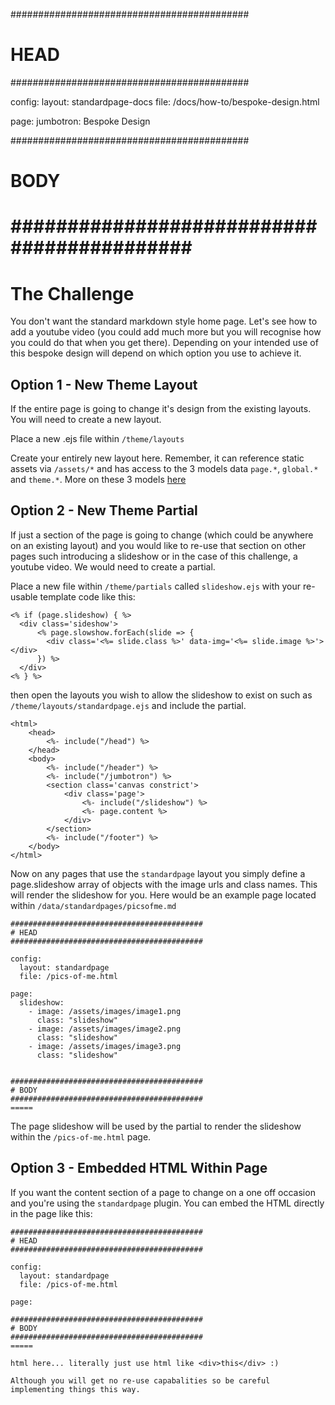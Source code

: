 ###########################################
# HEAD
###########################################

config: 
  layout: standardpage-docs
  file: /docs/how-to/bespoke-design.html

page: 
  jumbotron: Bespoke Design

###########################################
# BODY
###########################################
=====

# The Challenge

You don't want the standard markdown style home page. Let's see how to add a youtube video (you could add much more but you will recognise how you could do that when you get there). Depending on your intended use of this bespoke design will depend on which option you use to achieve it.

## Option 1 - New Theme Layout

If the entire page is going to change it's design from the existing layouts. You will need to create a new layout.

Place a new .ejs file within `/theme/layouts`

Create your entirely new layout here. Remember, it can reference static assets via `/assets/*` and has access to the 3 models data `page.*`, `global.*` and `theme.*`. More on these 3 models [here](/docs/advanced/creating-a-theme.html)

## Option 2 - New Theme Partial

If just a section of the page is going to change (which could be anywhere on an existing layout) and you would like to re-use that section on other pages such introducing a slideshow or in the case of this challenge, a youtube video. We would need to create a partial.

Place a new file within `/theme/partials` called `slideshow.ejs` with your re-usable template code like this:

```
<% if (page.slideshow) { %>
  <div class='sideshow'>
      <% page.slowshow.forEach(slide => {
        <div class='<%= slide.class %>' data-img='<%= slide.image %>'></div>
      }) %>
  </div>
<% } %>
```

then open the layouts you wish to allow the slideshow to exist on such as `/theme/layouts/standardpage.ejs` and include the partial.

```
<html>
    <head>
        <%- include("/head") %>
    </head>
    <body>
        <%- include("/header") %>
        <%- include("/jumbotron") %>
        <section class='canvas constrict'>
            <div class='page'>
                <%- include("/slideshow") %>
                <%- page.content %>
            </div>
        </section>
        <%- include("/footer") %>
    </body>
</html>
```

Now on any pages that use the `standardpage` layout you simply define a page.slideshow array of objects with the image urls and class names. This will render the slideshow for you. Here would be an example page located within `/data/standardpages/picsofme.md`

```
###########################################
# HEAD
###########################################

config: 
  layout: standardpage
  file: /pics-of-me.html

page:
  slideshow:
    - image: /assets/images/image1.png 
      class: "slideshow"
    - image: /assets/images/image2.png 
      class: "slideshow"
    - image: /assets/images/image3.png 
      class: "slideshow"


###########################################
# BODY
###########################################
=====

```

The page slideshow will be used by the partial to render the slideshow within the `/pics-of-me.html` page.

## Option 3 - Embedded HTML Within Page

If you want the content section of a page to change on a one off occasion and you're using the `standardpage` plugin. You can embed the HTML directly in the page like this:


```
###########################################
# HEAD
###########################################

config: 
  layout: standardpage
  file: /pics-of-me.html

page:

###########################################
# BODY
###########################################
=====

html here... literally just use html like <div>this</div> :) 

Although you will get no re-use capabalities so be careful implementing things this way.
```
